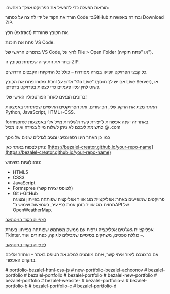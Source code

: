  :הוראות הפעלה
כדי להפעיל את הפרויקט אצלך במחשב:

הורד את הקוד על ידי לחיצה על כפתור Code ב־GitHub ובחירה באפשרות Download ZIP.

חלץ (extract) את הקובץ שהורדת.

פתח את תוכנת VS Code.

בתפריט הראשי של VS Code, לחץ על File > Open Folder (או "פתח תיקייה").

בחר את התיקייה שפתחת מקובץ ה-ZIP.

כל קבצי הפרויקט יופיעו בצורה מסודרת – כולל כל התיקיות והקבצים הדרושים.

פתח את הקובץ index.html ולחץ על "Go Live" (אם יש לך תוסף Live Server), או פשוט לחץ עליו פעמיים כדי לצפות בפרויקט בדפדפן.




ברוכים הבאים לאתר הפורטפוליו האישי שלי!

האתר מציג את הרקע שלי, הכישורים, ואת הפרויקטים האישיים שפיתחתי באמצעות Python, JavaScript, HTML ו-CSS.

  
   formspree באתר זה ישנה אפשרות לייצירת קשר ולשליחת מייל אלי באמצעות 
 לתשומת ליבכם  לא ניתן לשלוח מייל במידה ואינו מכיל @ .com

 כמו כן האתר הינו רספונסיבי ומגיב לגדלים שונים של מסך

ניתן לצפות באתר כאן: [https://bezalel-creator.github.io/your-repo-name](https://bezalel-creator.github.io/your-repo-name)

טכנולוגיות בשימוש:
- HTML5  
- CSS3  
- JavaScript  
- Formspree (לטופס יצירת קשר)  
- Git ו-GitHub  
פרויקטים שמופיעים באתר:
אפליקציית מזג אוויר
אפליקציה שפותחה בפייתון ומציגה תחזית מזג אוויר בזמן אמת לפי עיר, באמצעות שימוש ב־API של OpenWeatherMap.

[לצפייה בקוד בגיטהאב](https://github.com/bezalel-creator/wheather-app-by-bezalel)


אפליקציית גאג'טים
אפליקציה גרפית עם ממשק משתמש שפותחה בפייתון בעזרת Tkinter. כוללת טפסים, משחקים בסיסיים שמכילים לוגיקה, כפתורים ועוד –.

 [לצפייה בקוד בגיטהאב](https://github.com/bezalel-creator/bezalel-tkinter-app)


אם ברצונכם ליצור איתי קשר, אתם מוזמנים למלא את הטופס באתר – ואחזור אליכם בהקדם האפשרי.


 
#   p o r t f o l i o - b e z a l e l - h t m l - c s s - j s  
 #   n e w - p o r t f o l i o - b e z a l e l - a c h o o n o v  
 #   b e z a l e l - p o r t f o l i o  
 #   b e z a l e l - p o r t f o l i o  
 #   b e z a l e l - p o r t f o l i o  
 #   b e z a l e l - n e w - p o r t f o l i o  
 #   b e z a l e l - p o r t f o l i o  
 #   b e z a l e l - w e b s i t e -  
 #   b e z a l e l - p o r t f o l i o - a  
 #   b e z a l e l - p o r t f o l i o - b  
 #   b e z a l e l - p o r t f o l i o - c  
 #   b e z a l e l - p o r t f o l i o - d  
 